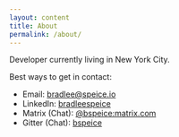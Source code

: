 ```yaml
---
layout: content
title: About
permalink: /about/
---
```


Developer currently living in New York City.

Best ways to get in contact:

- Email: [bradlee@speice.io](mailto:bradlee@speice.io)
- LinkedIn: [bradleespeice](https://www.linkedin.com/in/bradleespeice/)
- Matrix (Chat): [@bspeice:matrix.com](https://matrix.to/#/@bspeice:matrix.com)
- Gitter (Chat): [bspeice](https://gitter.im/bspeice/Lobby)
